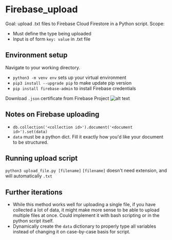 # Firebase_upload
Goal: upload .txt files to Firebase Cloud Firestore in a Python script.
Scope:
* Must define the type being uploaded
* Input is of form `key: value` in .txt file

## Environment setup
Navigate to your working directory.
* `python3 -m venv env` sets up your virtual environment
* `pip3 install --upgrade pip` to make update pip version
* `pip install firebase-admin` to install Firebase credentials

Download `.json` certificate from Firebase Project
![alt text](https://github.com/jhirsh/firebase_upload/firebase_download_key "Logo Title Text 1")

## Notes on Firebase uploading
* `db.collection('<collection id>').document('<document id>').set(data)`
* `data` must be a python dict. Fill it exactly how you'd like your document to be structured.

## Running upload script
`python3 upload_file.py [filename]`
`[filename]` doesn't need extension, and will automatically `.txt`

## Further iterations
* While this method works well for uploading a single file, if you have collected a lot of data, it might make more sense to be able to upload multiple files at once. Could implement it with bash scripting or in the python script itself.
* Dynamically create the `data` dictionary to properly type all variables instead of changing it on case-by-case basis for script.


